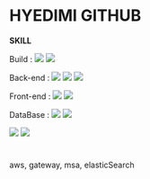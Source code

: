 # **HYEDIMI GITHUB**

  
**SKILL**

Build : <img src="https://img.shields.io/badge/Gradle-02303A?style=flat&logo=Gradle&logoColor=white" />
<img src="https://img.shields.io/badge/Maven-C71A36?style=flat&logo=ApacheMaven&logoColor=white" />

Back-end : <img src="https://img.shields.io/badge/JAVA-007396?style=flat&logo=Java&logoColor=white" /> <img src="https://img.shields.io/badge/JPA-6DB33F?style=flat&logoColor=white" /> <img src="https://img.shields.io/badge/JSP-e06c00?style=flat&logoColor=white" />

Front-end : <img src="https://img.shields.io/badge/Thymeleaf-005F0F?style=flat&logo=Thymeleaf&logoColor=white" /> <img src="https://img.shields.io/badge/jQuery-0769AD?style=flat&logo=jQuery&logoColor=white" />

DataBase : <img src="https://img.shields.io/badge/Oracle-F80000?style=flat&logo=Oracle&logoColor=#F80000" /> <img src="https://img.shields.io/badge/MSSQL-F80000?style=flat&logo=MicrosoftSQLServer&logoColor=#CC2927" />

<img src="https://img.shields.io/badge/Git-white?style=flat&logo=Git&logoColor=#white" /> <img src="https://img.shields.io/badge/Subversion-white?style=flat&logo=Subversion&logoColor=#809CC9" /> 

#

aws, gateway, msa, elasticSearch
